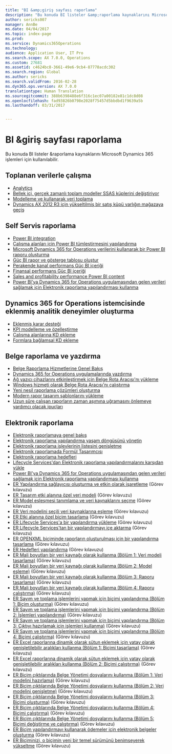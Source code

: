 ```yaml
---
title: "BI &amp;giriş sayfası raporlama"
description: "Bu konuda BI listeler &amp;raporlama kaynaklarını Microsoft Dynamics 365 işlemleri için kullanılabilir."
author: sericks007
manager: AnnBe
ms.date: 04/04/2017
ms.topic: index-page
ms.prod: 
ms.service: Dynamics365Operations
ms.technology: 
audience: Application User, IT Pro
ms.search.scope: AX 7.0.0, Operations
ms.custom: 27681
ms.assetid: c4624bc8-3661-49e6-9cb4-87778acdc302
ms.search.region: Global
ms.author: sericks
ms.search.validFrom: 2016-02-28
ms.dyn365.ops.version: AX 7.0.0
translationtype: Human Translation
ms.sourcegitcommit: 388b6398488e6f316c1ec07a00182e81c1dc8d08
ms.openlocfilehash: fad93826b0798e2028f75457d5bbdbd1f9639a5b
ms.lasthandoff: 03/31/2017


---
```


# <a name="bi-amp-reporting-home-page"></a>BI &amp;giriş sayfası raporlama

Bu konuda BI listeler &amp;raporlama kaynaklarını Microsoft Dynamics 365 işlemleri için kullanılabilir.

<a name="working-with-aggregate-data"></a>Toplanan verilerle çalışma
---------------------------

-   [Analytics](analytics.md)
-   [Bellek içi, gerçek zamanlı toplam modeller SSAS küplerini değiştiriyor](..\migration-upgrade\in-memory-real-time-aggregate-models.md)
-   [Modelleme ve kullanarak veri toplama](model-aggregate-data.md)
-   [Dynamics AX 2012 R3 için yükseltilmiş bir satış küpü varlığın mağazaya geçiş](..\migration-upgrade\migrate-upgraded-cube-entity-store.md)

## <a name="self-service-reporting"></a>Self Servis raporlama
-   [Power BI integration](power-bi-integration.md)
-   [Çalışma alanları için Power BI tümleştirmesini yapılandırma](configure-power-bi-integration.md)
-   [Microsoft Dynamics 365 for Operations verilerini kullanarak bir Power BI raporu oluşturma](create-powerbi-report-data.md)
-   [Güç BI rapor ve gösterge tablosu oluştur](create-powerbi-report-dashboard.md)
-   [Perakende kanal performans Güç BI içeriği](retail-channel-performance-dashboard-power-bi-data.md)
-   [Finansal performans Güç BI içeriği](financial-performance-power-bi-content-pack.md)
-   [Sales and profitability performance Power BI content](sales-profitability-performance-content-pack.md)
-   [Power BI'ya Dynamics 365 for Operations uygulamasından gelen verileri sağlamak için Elektronik raporlama yapılandırması kullanma](general-electronic-reporting-report-configuration-get-data-powerbi.md)

## <a name="building-embedded-analytical-experiences-in-the-dynamics-365-for-operations-client"></a>Dynamics 365 for Operations istemcisinde eklenmiş analitik deneyimler oluşturma
-   [Eklenmiş karar desteği](analytics.md#embedded-business-intelligence)
-   [KPI modelleme ve özelleştirme](analytics.md#kpi-modeling-and-customization)
-   [Çalışma alanlarına KD ekleme](add-bi-workspaces.md)
-   [Formlara bağlamsal KD ekleme](add-contextual-bi-forms.md)

## <a name="document-reporting-and-printing"></a>Belge raporlama ve yazdırma
-   [Belge Raporlama Hizmetlerine Genel Bakış](document-reporting-services.md)
-   [Dynamics 365 for Operations uygulamalarında yazdırma](print-documents.md)
-   [Ağ yazıcı cihazlarını etkinleştirmek için Belge Rota Aracısı'nı yükleme](install-document-routing-agent.md)
-   [Windows hizmeti olarak Belge Rota Aracısı'nı çalıştırma](run-document-routing-agent-as-windows-service.md)
-   [Yeni nesil raporlama çözümleri oluşturma](create-nextgen-reporting-solutions.md)
-   [Modern rapor tasarım şablonlarını yükleme](install-modern-report-design-templates.md)
-   [Uzun süre çalışan raporların zaman aşımına uğramasını önlemeye yardımcı olacak ipuçları](prevent-long-running-reports-timing-out.md)

## <a name="electronic-reporting"></a>Elektronik raporlama
-   [Elektronik raporlamaya genel bakış](general-electronic-reporting.md)
-   [Elektronik raporlama yapılandırma yaşam döngüsünü yönetin](general-electronic-reporting-manage-configuration-lifecycle.md)
-   [Elektronik raporlama işlevlerinin listesini genişletme](general-electronic-reporting-formulas-list-extension.md)
-   [Elektronik raporlamada Formül Tasarımcısı](general-electronic-reporting-formula-designer.md)
-   [Elektronik raporlama hedefleri](electronic-reporting-destinations.md)
-   [Lifecycle Services'dan Elektronik raporlama yapılandırmalarını karşıdan yükle](download-electronic-reporting-configuration-lcs.md)
-   [Power BI'ya Dynamics 365 for Operations uygulamasından gelen verileri sağlamak için Elektronik raporlama yapılandırması kullanma](general-electronic-reporting-report-configuration-get-data-powerbi.md)
-   [ER Yapılandırma sağlayıcısı oluşturma ve etkin olarak işaretleme](http://ax.help.dynamics.com/en/wiki/er-select-service-provider/) (Görev kılavuzu)
-   [ER Tasarım etki alanına özel veri modeli](http://ax.help.dynamics.com/en/wiki/er-design-domain-specific-data-model/) (Görev kılavuzu)
-   [ER Model eşleşmesi tanımlama ve veri kaynaklarını seçme](http://ax.help.dynamics.com/en/wiki/er-define-model-mapping-and-select-data-sources/) (Görev kılavuzu)
-   [ER Veri modelini seçili veri kaynaklarına eşleme](http://ax.help.dynamics.com/en/wiki/er-map-data-model-to-selected-data-sources/) (Görev kılavuzu)
-   [ER Etki alanına özel biçim tasarlama](http://ax.help.dynamics.com/en/wiki/er-design-domain-specific-format/) (Görev kılavuzu)
-   [ER Lifecycle Services'a bir yapılandırma yükleme](http://ax.help.dynamics.com/en/wiki/upload-a-configuration-into-lifecycle-services/) (Görev kılavuzu)
-   [ER Lifecycle Services'tan bir yapılandırmayı içe aktarma](http://ax.help.dynamics.com/en/wiki/import-a-configuration-from-lifecycle-services/) (Görev kılavuzu)
-   [ER OPENXML biçiminde raporların oluşturulması için bir yapılandırma tasarlama](http://ax.help.dynamics.com/en/wiki/design-a-configuration-for-generating-reports-in-openxml-format/) (Görev kılavuzu)
-   [ER Hedefleri yapılandırma](http://ax.help.dynamics.com/en/wiki/configure-destinations/) (Görev kılavuzu)
-   [ER Mali boyutları bir veri kaynağı olarak kullanma (Bölüm 1: Veri modeli tasarlama)](http://ax.help.dynamics.com/en/wiki/er-use-financial-dimensions-as-a-data-source-part-1-design-data-model/) (Görev kılavuzu)
-   [ER Mali boyutları bir veri kaynağı olarak kullanma (Bölüm 2: Model eşleme)](http://ax.help.dynamics.com/en/wiki/er-use-financial-dimensions-as-a-data-source-part-2-model-mapping/) (Görev kılavuzu)
-   [ER Mali boyutları bir veri kaynağı olarak kullanma (Bölüm 3: Raporu tasarlama)](http://ax.help.dynamics.com/en/wiki/er-use-financial-dimensions-as-a-data-source-part-3-design-the-report/) (Görev kılavuzu)
-   [ER Mali boyutları bir veri kaynağı olarak kullanma (Bölüm 4: Raporu çalıştırma)](http://ax.help.dynamics.com/en/wiki/er-use-financial-dimensions-as-a-data-source-part-4-run-the-report/) (Görev kılavuzu)
-   [ER Sayım ve toplama işlemlerini yapmak için biçimi yapılandırma (Bölüm 1: Biçim oluşturma)](http://ax.help.dynamics.com/en/wiki/er-configure-format-to-do-counting-and-summing-part-1-create-format/) (Görev kılavuzu)
-   [ER Sayım ve toplama işlemlerini yapmak için biçimi yapılandırma (Bölüm 2: İşlemleri yapılandırma)](http://ax.help.dynamics.com/en/wiki/er-configure-format-to-do-counting-and-summing-part-2-configure-computations/) (Görev kılavuzu)
-   [ER Sayım ve toplama işlemlerini yapmak için biçimi yapılandırma (Bölüm 3: Çıktıyı hazırlamak için işlemleri kullanma)](http://ax.help.dynamics.com/en/wiki/er-configure-format-to-do-counting-and-summing-part-3-use-computations-to-make-the-output/) (Görev kılavuzu)
-   [ER Sayım ve toplama işlemlerini yapmak için biçimi yapılandırma (Bölüm 4: Biçimi çalıştırma)](http://ax.help.dynamics.com/en/wiki/er-configure-format-to-do-counting-and-summing-part-4-run-format/) (Görev kılavuzu)
-   [ER Excel raporlarına dinamik olarak sütun eklemek için yatay olarak genişletilebilir aralıkları kullanma (Bölüm 1: Biçimi tasarlama)](http://ax.help.dynamics.com/en/wiki/er-use-horizontally-expandable-ranges-to-dynamically-add-columns-in-excel-reports-part-1-design-format/) (Görev kılavuzu)
-   [ER Excel raporlarına dinamik olarak sütun eklemek için yatay olarak genişletilebilir aralıkları kullanma (Bölüm 2: Biçimi çalıştırma)](http://ax.help.dynamics.com/en/wiki/er-use-horizontally-expandable-ranges-to-dynamically-add-columns-in-excel-reports-part-2-run-format/) (Görev kılavuzu)
-   [ER Biçim çıktılarında Belge Yönetimi dosyalarını kullanma (Bölüm 1: Veri modelini hazırlama)](http://ax.help.dynamics.com/en/wiki/er-use-document-management-files-in-format-outputs-part-1-prepare-data-model/) (Görev kılavuzu)
-   [ER Biçim çıktılarında Belge Yönetimi dosyalarını kullanma (Bölüm 2: Veri modelini genişletme)](http://ax.help.dynamics.com/en/wiki/er-use-document-management-files-in-format-outputs-part-2-extend-data-model/) (Görev kılavuzu)
-   [ER Biçim çıktılarında Belge Yönetimi dosyalarını kullanma (Bölüm 3: Biçimi oluşturma)](http://ax.help.dynamics.com/en/wiki/er-use-document-management-files-in-format-outputs-part-3-create-format/) (Görev kılavuzu)
-   [ER Biçim çıktılarında Belge Yönetimi dosyalarını kullanma (Bölüm 4: Biçimi çalıştırma)](http://ax.help.dynamics.com/en/wiki/er-use-document-management-files-in-format-outputs-part-4-run-format/) (Görev kılavuzu)
-   [ER Biçim çıktılarında Belge Yönetimi dosyalarını kullanma (Bölüm 5: Biçimi değiştirme ve çalıştırma)](http://ax.help.dynamics.com/en/wiki/er-use-document-management-files-in-format-outputs-part-5-modify-and-run-format/) (Görev kılavuzu)
-   [ER Biçim yapılandırmayı kullanarak ödemeler için elektronik belgeler oluşturma](http://ax.help.dynamics.com/en/wiki/generate-electronic-documents-for-payments-using-a-format-configuration/) (Görev kılavuzu)
-   [ER Biçiminizi, o biçimin yeni bir temel sürümünü benimseyerek yükseltme](http://ax.help.dynamics.com/en/wiki/upgrade-your-format-by-adopting-a-new-base-version-of-that-format/) (Görev kılavuzu)





